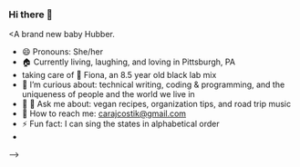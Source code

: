 ### Hi there 👋

<A brand new baby Hubber.

- 😄 Pronouns: She/her
- :house: Currently living, laughing, and loving in Pittsburgh, PA
- taking care of :dog: Fiona, an 8.5 year old black lab mix
- :eyes: I’m curious about: technical writing, coding & programming, and the uniqueness of people and the world we live in
- :seedling: :speech_balloon: Ask me about: vegan recipes, organization tips, and road trip music
- :email: How to reach me: carajcostik@gmail.com
- ⚡ Fun fact: I can sing the states in alphabetical order
- 
-->
